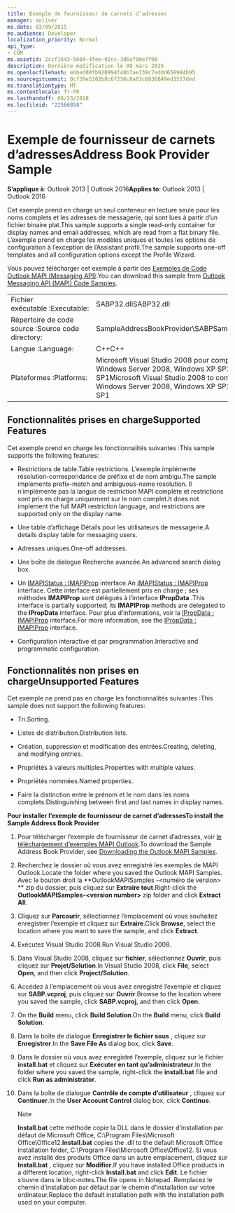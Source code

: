 ```yaml
---
title: Exemple de fournisseur de carnets d’adresses
manager: soliver
ms.date: 03/09/2015
ms.audience: Developer
localization_priority: Normal
api_type:
- COM
ms.assetid: 2ccf1643-5604-4fee-92cc-3d6af00e7f98
description: Dernière modification le 09 mars 2015
ms.openlocfilehash: ebbed00fb920994f40b7ae139c7eddd658984b95
ms.sourcegitcommit: 0cf39e5382b8c6f236c8a63c6036849ed3527ded
ms.translationtype: MT
ms.contentlocale: fr-FR
ms.lasthandoff: 08/23/2018
ms.locfileid: "22566858"
---
```

# <a name="address-book-provider-sample"></a><span data-ttu-id="548cf-103">Exemple de fournisseur de carnets d’adresses</span><span class="sxs-lookup"><span data-stu-id="548cf-103">Address Book Provider Sample</span></span>

  
  
<span data-ttu-id="548cf-104">**S’applique à**: Outlook 2013 | Outlook 2016</span><span class="sxs-lookup"><span data-stu-id="548cf-104">**Applies to**: Outlook 2013 | Outlook 2016</span></span> 
  
<span data-ttu-id="548cf-105">Cet exemple prend en charge un seul conteneur en lecture seule pour les noms complets et les adresses de messagerie, qui sont lues à partir d’un fichier binaire plat.</span><span class="sxs-lookup"><span data-stu-id="548cf-105">This sample supports a single read-only container for display names and email addresses, which are read from a flat binary file.</span></span> <span data-ttu-id="548cf-106">L’exemple prend en charge les modèles uniques et toutes les options de configuration à l’exception de l’Assistant profil.</span><span class="sxs-lookup"><span data-stu-id="548cf-106">The sample supports one-off templates and all configuration options except the Profile Wizard.</span></span>
  
<span data-ttu-id="548cf-107">Vous pouvez télécharger cet exemple à partir des [Exemples de Code Outlook MAPI (Messaging API)](http://go.microsoft.com/fwlink/?LinkId=129740
).</span><span class="sxs-lookup"><span data-stu-id="548cf-107">You can download this sample from [Outlook Messaging API (MAPI) Code Samples](http://go.microsoft.com/fwlink/?LinkId=129740
).</span></span>
  
|||
|:-----|:-----|
|<span data-ttu-id="548cf-108">Fichier exécutable :</span><span class="sxs-lookup"><span data-stu-id="548cf-108">Executable:</span></span>  <br/> |<span data-ttu-id="548cf-109">SABP32.dll</span><span class="sxs-lookup"><span data-stu-id="548cf-109">SABP32.dll</span></span>  <br/> |
| <span data-ttu-id="548cf-110">Répertoire de code source :</span><span class="sxs-lookup"><span data-stu-id="548cf-110">Source code directory:</span></span>  <br/> |<span data-ttu-id="548cf-111">SampleAddressBookProvider\SABP</span><span class="sxs-lookup"><span data-stu-id="548cf-111">SampleAddressBookProvider\SABP</span></span>  <br/> |
|<span data-ttu-id="548cf-112">Langue :</span><span class="sxs-lookup"><span data-stu-id="548cf-112">Language:</span></span>  <br/> |<span data-ttu-id="548cf-113">C++</span><span class="sxs-lookup"><span data-stu-id="548cf-113">C++</span></span>  <br/> |
|<span data-ttu-id="548cf-114">Plateformes :</span><span class="sxs-lookup"><span data-stu-id="548cf-114">Platforms:</span></span>  <br/> |<span data-ttu-id="548cf-115">Microsoft Visual Studio 2008 pour compiler pour Windows Vista, Windows Server 2008, Windows XP SP2 et Windows Server 2003 SP1</span><span class="sxs-lookup"><span data-stu-id="548cf-115">Microsoft Visual Studio 2008 to compile for Windows Vista, Windows Server 2008, Windows XP SP2, and Windows Server 2003 SP1</span></span>  <br/> |
   
## <a name="supported-features"></a><span data-ttu-id="548cf-116">Fonctionnalités prises en charge</span><span class="sxs-lookup"><span data-stu-id="548cf-116">Supported Features</span></span>

<span data-ttu-id="548cf-117">Cet exemple prend en charge les fonctionnalités suivantes :</span><span class="sxs-lookup"><span data-stu-id="548cf-117">This sample supports the following features:</span></span>
  
- <span data-ttu-id="548cf-118">Restrictions de table.</span><span class="sxs-lookup"><span data-stu-id="548cf-118">Table restrictions.</span></span> <span data-ttu-id="548cf-119">L’exemple implémente résolution-correspondance de préfixe et de nom ambigu.</span><span class="sxs-lookup"><span data-stu-id="548cf-119">The sample implements prefix-match and ambiguous-name resolution.</span></span> <span data-ttu-id="548cf-120">Il n’implémente pas la langue de restriction MAPI complète et restrictions sont pris en charge uniquement sur le nom complet.</span><span class="sxs-lookup"><span data-stu-id="548cf-120">It does not implement the full MAPI restriction language, and restrictions are supported only on the display name.</span></span>
    
- <span data-ttu-id="548cf-121">Une table d’affichage Détails pour les utilisateurs de messagerie.</span><span class="sxs-lookup"><span data-stu-id="548cf-121">A details display table for messaging users.</span></span> 
    
- <span data-ttu-id="548cf-122">Adresses uniques.</span><span class="sxs-lookup"><span data-stu-id="548cf-122">One-off addresses.</span></span>
    
- <span data-ttu-id="548cf-123">Une boîte de dialogue Recherche avancée.</span><span class="sxs-lookup"><span data-stu-id="548cf-123">An advanced search dialog box.</span></span>
    
- <span data-ttu-id="548cf-124">Un [IMAPIStatus : IMAPIProp](imapistatusimapiprop.md) interface.</span><span class="sxs-lookup"><span data-stu-id="548cf-124">An [IMAPIStatus : IMAPIProp](imapistatusimapiprop.md) interface.</span></span> <span data-ttu-id="548cf-125">Cette interface est partiellement pris en charge ; ses méthodes **IMAPIProp** sont délégués à l’interface **IPropData** .</span><span class="sxs-lookup"><span data-stu-id="548cf-125">This interface is partially supported; its **IMAPIProp** methods are delegated to the **IPropData** interface.</span></span> <span data-ttu-id="548cf-126">Pour plus d’informations, voir la [IPropData : IMAPIProp](ipropdataimapiprop.md) interface.</span><span class="sxs-lookup"><span data-stu-id="548cf-126">For more information, see the [IPropData : IMAPIProp](ipropdataimapiprop.md) interface.</span></span> 
    
- <span data-ttu-id="548cf-127">Configuration interactive et par programmation.</span><span class="sxs-lookup"><span data-stu-id="548cf-127">Interactive and programmatic configuration.</span></span>
    
## <a name="unsupported-features"></a><span data-ttu-id="548cf-128">Fonctionnalités non prises en charge</span><span class="sxs-lookup"><span data-stu-id="548cf-128">Unsupported Features</span></span>

<span data-ttu-id="548cf-129">Cet exemple ne prend pas en charge les fonctionnalités suivantes :</span><span class="sxs-lookup"><span data-stu-id="548cf-129">This sample does not support the following features:</span></span>
  
- <span data-ttu-id="548cf-130">Tri.</span><span class="sxs-lookup"><span data-stu-id="548cf-130">Sorting.</span></span>
    
- <span data-ttu-id="548cf-131">Listes de distribution.</span><span class="sxs-lookup"><span data-stu-id="548cf-131">Distribution lists.</span></span>
    
- <span data-ttu-id="548cf-132">Création, suppression et modification des entrées.</span><span class="sxs-lookup"><span data-stu-id="548cf-132">Creating, deleting, and modifying entries.</span></span>
    
- <span data-ttu-id="548cf-133">Propriétés à valeurs multiples.</span><span class="sxs-lookup"><span data-stu-id="548cf-133">Properties with multiple values.</span></span>
    
- <span data-ttu-id="548cf-134">Propriétés nommées.</span><span class="sxs-lookup"><span data-stu-id="548cf-134">Named properties.</span></span>
    
- <span data-ttu-id="548cf-135">Faire la distinction entre le prénom et le nom dans les noms complets.</span><span class="sxs-lookup"><span data-stu-id="548cf-135">Distinguishing between first and last names in display names.</span></span>
    
 <span data-ttu-id="548cf-136">**Pour installer l’exemple de fournisseur de carnet d’adresses**</span><span class="sxs-lookup"><span data-stu-id="548cf-136">**To install the Sample Address Book Provider**</span></span>
  
1. <span data-ttu-id="548cf-137">Pour télécharger l’exemple de fournisseur de carnet d’adresses, voir [le téléchargement d’exemples MAPI Outlook](downloading-the-outlook-mapi-samples.md).</span><span class="sxs-lookup"><span data-stu-id="548cf-137">To download the Sample Address Book Provider, see [Downloading the Outlook MAPI Samples](downloading-the-outlook-mapi-samples.md).</span></span>
    
2. <span data-ttu-id="548cf-138">Recherchez le dossier où vous avez enregistré les exemples de MAPI Outlook.</span><span class="sxs-lookup"><span data-stu-id="548cf-138">Locate the folder where you saved the Outlook MAPI Samples.</span></span> <span data-ttu-id="548cf-139">Avec le bouton droit la **OutlookMAPISamples -\<numéro de version\> ** zip du dossier, puis cliquez sur **Extraire tout**.</span><span class="sxs-lookup"><span data-stu-id="548cf-139">Right-click the **OutlookMAPISamples-\<version number\>** zip folder and click **Extract All**.</span></span>
    
3. <span data-ttu-id="548cf-140">Cliquez sur **Parcourir**, sélectionnez l’emplacement où vous souhaitez enregistrer l’exemple et cliquez sur **Extraire**.</span><span class="sxs-lookup"><span data-stu-id="548cf-140">Click **Browse**, select the location where you want to save the sample, and click **Extract**.</span></span>
    
4. <span data-ttu-id="548cf-141">Exécutez Visual Studio 2008.</span><span class="sxs-lookup"><span data-stu-id="548cf-141">Run Visual Studio 2008.</span></span>
    
5. <span data-ttu-id="548cf-142">Dans Visual Studio 2008, cliquez sur **fichier**, sélectionnez **Ouvrir**, puis cliquez sur **Projet/Solution**.</span><span class="sxs-lookup"><span data-stu-id="548cf-142">In Visual Studio 2008, click **File**, select **Open**, and then click **Project/Solution**.</span></span>
    
6. <span data-ttu-id="548cf-143">Accédez à l’emplacement où vous avez enregistré l’exemple et cliquez sur **SABP.vcproj**, puis cliquez sur **Ouvrir**.</span><span class="sxs-lookup"><span data-stu-id="548cf-143">Browse to the location where you saved the sample, click **SABP.vcproj**, and then click **Open**.</span></span>
    
7. <span data-ttu-id="548cf-144">On the **Build** menu, click **Build Solution**.</span><span class="sxs-lookup"><span data-stu-id="548cf-144">On the **Build** menu, click **Build Solution**.</span></span>
    
8. <span data-ttu-id="548cf-145">Dans la boîte de dialogue **Enregistrer le fichier sous** , cliquez sur **Enregistrer**.</span><span class="sxs-lookup"><span data-stu-id="548cf-145">In the **Save File As** dialog box, click **Save**.</span></span>
    
9. <span data-ttu-id="548cf-146">Dans le dossier où vous avez enregistré l’exemple, cliquez sur le fichier **install.bat** et cliquez sur **Exécuter en tant qu’administrateur**.</span><span class="sxs-lookup"><span data-stu-id="548cf-146">In the folder where you saved the sample, right-click the **install.bat** file and click **Run as administrator**.</span></span>
    
10. <span data-ttu-id="548cf-147">Dans la boîte de dialogue **Contrôle de compte d’utilisateur** , cliquez sur **Continuer**.</span><span class="sxs-lookup"><span data-stu-id="548cf-147">In the **User Account Control** dialog box, click **Continue**.</span></span>
    
    > [!NOTE]
    > <span data-ttu-id="548cf-148">**Install.bat** cette méthode copie la DLL dans le dossier d’installation par défaut de Microsoft Office, C:\Program Files\Microsoft Office\Office12\.</span><span class="sxs-lookup"><span data-stu-id="548cf-148">**Install.bat** copies the .dll to the default Microsoft Office installation folder, C:\Program Files\Microsoft Office\Office12\.</span></span> <span data-ttu-id="548cf-149">Si vous avez installé des produits Office dans un autre emplacement, cliquez sur **Install.bat** , cliquez sur **Modifier**.</span><span class="sxs-lookup"><span data-stu-id="548cf-149">If you have installed Office products in a different location, right-click **Install.bat** and click **Edit**.</span></span> <span data-ttu-id="548cf-150">Le fichier s’ouvre dans le bloc-notes.</span><span class="sxs-lookup"><span data-stu-id="548cf-150">The file opens in Notepad.</span></span> <span data-ttu-id="548cf-151">Remplacez le chemin d’installation par défaut par le chemin d’installation sur votre ordinateur.</span><span class="sxs-lookup"><span data-stu-id="548cf-151">Replace the default installation path with the installation path used on your computer.</span></span> 
  

